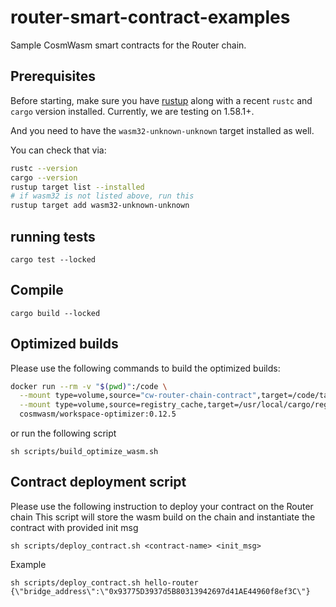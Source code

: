 # router-smart-contract-examples
Sample CosmWasm smart contracts for the Router chain.

## Prerequisites

Before starting, make sure you have [rustup](https://rustup.rs/) along with a
recent `rustc` and `cargo` version installed. Currently, we are testing on 1.58.1+.

And you need to have the `wasm32-unknown-unknown` target installed as well.

You can check that via:

```sh
rustc --version
cargo --version
rustup target list --installed
# if wasm32 is not listed above, run this
rustup target add wasm32-unknown-unknown
```

## running tests
```
cargo test --locked
```

## Compile
```
cargo build --locked
```

## Optimized builds

Please use the following commands to build the optimized builds:

```sh
docker run --rm -v "$(pwd)":/code \
  --mount type=volume,source="cw-router-chain-contract",target=/code/target \
  --mount type=volume,source=registry_cache,target=/usr/local/cargo/registry \
  cosmwasm/workspace-optimizer:0.12.5

```

or run the following script
```
sh scripts/build_optimize_wasm.sh
``` 

## Contract deployment script
Please use the following instruction to deploy your contract on the Router chain
This script will store the wasm build on the chain and instantiate the contract with provided init msg
```
sh scripts/deploy_contract.sh <contract-name> <init_msg>
```

Example
```
sh scripts/deploy_contract.sh hello-router {\"bridge_address\":\"0x93775D3937d5B80313942697d41AE44960f8ef3C\"}
```
